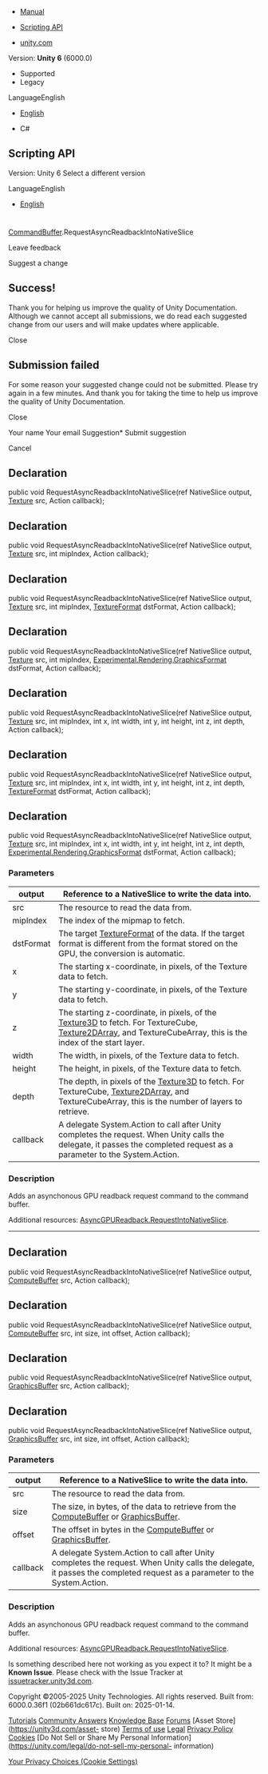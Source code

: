 [ ]()

  * [Manual](../Manual/index.html)
  * [Scripting API](../ScriptReference/index.html)

  * [unity.com](https://unity.com/)

Version: **Unity 6** (6000.0)

  * Supported
  * Legacy

LanguageEnglish

  * [English]()

  * C#

[ ](https://docs.unity3d.com)

## Scripting API

Version: Unity 6 Select a different version

LanguageEnglish

  * [English]()

#
[CommandBuffer](Rendering.CommandBuffer.html).RequestAsyncReadbackIntoNativeSlice

Leave feedback

Suggest a change

## Success!

Thank you for helping us improve the quality of Unity Documentation. Although
we cannot accept all submissions, we do read each suggested change from our
users and will make updates where applicable.

Close

## Submission failed

For some reason your suggested change could not be submitted. Please <a>try
again</a> in a few minutes. And thank you for taking the time to help us
improve the quality of Unity Documentation.

Close

Your name Your email Suggestion* Submit suggestion

Cancel

[ ]()

## Declaration

public void RequestAsyncReadbackIntoNativeSlice(ref NativeSlice<T> output,
[Texture](Texture.html) src, Action<AsyncGPUReadbackRequest> callback);

## Declaration

public void RequestAsyncReadbackIntoNativeSlice(ref NativeSlice<T> output,
[Texture](Texture.html) src, int mipIndex, Action<AsyncGPUReadbackRequest>
callback);

## Declaration

public void RequestAsyncReadbackIntoNativeSlice(ref NativeSlice<T> output,
[Texture](Texture.html) src, int mipIndex, [TextureFormat](TextureFormat.html)
dstFormat, Action<AsyncGPUReadbackRequest> callback);

## Declaration

public void RequestAsyncReadbackIntoNativeSlice(ref NativeSlice<T> output,
[Texture](Texture.html) src, int mipIndex,
[Experimental.Rendering.GraphicsFormat](Experimental.Rendering.GraphicsFormat.html)
dstFormat, Action<AsyncGPUReadbackRequest> callback);

## Declaration

public void RequestAsyncReadbackIntoNativeSlice(ref NativeSlice<T> output,
[Texture](Texture.html) src, int mipIndex, int x, int width, int y, int
height, int z, int depth, Action<AsyncGPUReadbackRequest> callback);

## Declaration

public void RequestAsyncReadbackIntoNativeSlice(ref NativeSlice<T> output,
[Texture](Texture.html) src, int mipIndex, int x, int width, int y, int
height, int z, int depth, [TextureFormat](TextureFormat.html) dstFormat,
Action<AsyncGPUReadbackRequest> callback);

## Declaration

public void RequestAsyncReadbackIntoNativeSlice(ref NativeSlice<T> output,
[Texture](Texture.html) src, int mipIndex, int x, int width, int y, int
height, int z, int depth,
[Experimental.Rendering.GraphicsFormat](Experimental.Rendering.GraphicsFormat.html)
dstFormat, Action<AsyncGPUReadbackRequest> callback);

### Parameters

output | Reference to a NativeSlice to write the data into.  
---|---  
src | The resource to read the data from.  
mipIndex | The index of the mipmap to fetch.  
dstFormat | The target [TextureFormat](TextureFormat.html) of the data. If the target format is different from the format stored on the GPU, the conversion is automatic.  
x | The starting x-coordinate, in pixels, of the Texture data to fetch.  
y | The starting y-coordinate, in pixels, of the Texture data to fetch.  
z | The starting z-coordinate, in pixels, of the [Texture3D](Texture3D.html) to fetch. For TextureCube, [Texture2DArray](Texture2DArray.html), and TextureCubeArray, this is the index of the start layer.  
width | The width, in pixels, of the Texture data to fetch.  
height | The height, in pixels, of the Texture data to fetch.  
depth | The depth, in pixels of the [Texture3D](Texture3D.html) to fetch. For TextureCube, [Texture2DArray](Texture2DArray.html), and TextureCubeArray, this is the number of layers to retrieve.  
callback | A delegate System.Action to call after Unity completes the request. When Unity calls the delegate, it passes the completed request as a parameter to the System.Action.  
  
### Description

Adds an asynchonous GPU readback request command to the command buffer.

Additional resources:
[AsyncGPUReadback.RequestIntoNativeSlice](Rendering.AsyncGPUReadback.RequestIntoNativeSlice.html).

* * *

## Declaration

public void RequestAsyncReadbackIntoNativeSlice(ref NativeSlice<T> output,
[ComputeBuffer](ComputeBuffer.html) src, Action<AsyncGPUReadbackRequest>
callback);

## Declaration

public void RequestAsyncReadbackIntoNativeSlice(ref NativeSlice<T> output,
[ComputeBuffer](ComputeBuffer.html) src, int size, int offset,
Action<AsyncGPUReadbackRequest> callback);

## Declaration

public void RequestAsyncReadbackIntoNativeSlice(ref NativeSlice<T> output,
[GraphicsBuffer](GraphicsBuffer.html) src, Action<AsyncGPUReadbackRequest>
callback);

## Declaration

public void RequestAsyncReadbackIntoNativeSlice(ref NativeSlice<T> output,
[GraphicsBuffer](GraphicsBuffer.html) src, int size, int offset,
Action<AsyncGPUReadbackRequest> callback);

### Parameters

output | Reference to a NativeSlice to write the data into.  
---|---  
src | The resource to read the data from.  
size | The size, in bytes, of the data to retrieve from the [ComputeBuffer](ComputeBuffer.html) or [GraphicsBuffer](GraphicsBuffer.html).  
offset | The offset in bytes in the [ComputeBuffer](ComputeBuffer.html) or [GraphicsBuffer](GraphicsBuffer.html).  
callback | A delegate System.Action to call after Unity completes the request. When Unity calls the delegate, it passes the completed request as a parameter to the System.Action.  
  
### Description

Adds an asynchonous GPU readback request command to the command buffer.

Additional resources:
[AsyncGPUReadback.RequestIntoNativeSlice](Rendering.AsyncGPUReadback.RequestIntoNativeSlice.html).

Is something described here not working as you expect it to? It might be a
**Known Issue**. Please check with the Issue Tracker at
[issuetracker.unity3d.com](https://issuetracker.unity3d.com).

Copyright ©2005-2025 Unity Technologies. All rights reserved. Built from:
6000.0.36f1 (02b661dc617c). Built on: 2025-01-14.

[Tutorials](https://unity3d.com/learn) [Community
Answers](https://answers.unity3d.com) [Knowledge
Base](https://support.unity3d.com/hc/en-us)
[Forums](https://forum.unity3d.com) [Asset Store](https://unity3d.com/asset-
store) [Terms of use](https://docs.unity3d.com/Manual/TermsOfUse.html)
[Legal](https://unity.com/legal) [Privacy
Policy](https://unity.com/legal/privacy-policy)
[Cookies](https://unity.com/legal/cookie-policy) [Do Not Sell or Share My
Personal Information](https://unity.com/legal/do-not-sell-my-personal-
information)

[Your Privacy Choices (Cookie Settings)](javascript:void\(0\);)

